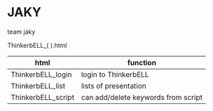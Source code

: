 # JAKY
team jaky

ThinkerbELL_(   ).html

|  <center>html</center> |  <center>function</center> |
|:--------|:--------|
| ThinkerbELL_login | login to ThinkerbELL |
| ThinkerbELL_list | lists of presentation |
| ThinkerbELL_script | can add/delete keywords from script |
